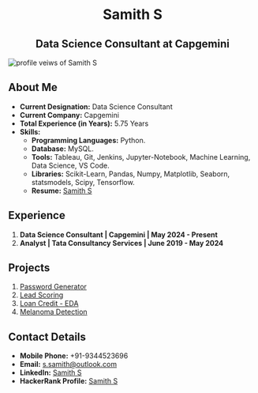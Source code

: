 <h1 align="center">Samith S</h1>
<h2 align="center">Data Science Consultant at Capgemini</h2>

<p align="left"> <img src="https://komarev.com/ghpvc/?username=Samith98&label=Profile%20Views&color=0e75b6&style=flat" alt="profile veiws of Samith S" /> </p>

<h2 align="left">About Me</h2>

- **Current Designation:** Data Science Consultant
- **Current Company:** Capgemini
- **Total Experience (in Years):** 5.75 Years
- **Skills:**
    - **Programming Languages:** Python.
    - **Database:** MySQL.
    - **Tools:** Tableau, Git, Jenkins, Jupyter-Notebook, Machine Learning, Data Science, VS Code.
    - **Libraries:** Scikit-Learn, Pandas, Numpy, Matplotlib, Seaborn, statsmodels, Scipy, Tensorflow.
    - **Resume:** <a href="https://1drv.ms/b/c/e32d56ce222b58cb/ESoxX1rdd0RCs6_tGq7YGAQBlWkcnGgQUqQkKrd1V-hePw?e=avnZOe">Samith S</a>

<h2>Experience</h2>
<ol>
    <li>
        <strong>Data Science Consultant | Capgemini | May 2024 - Present</strong>
    </li>
    <li>
        <strong>Analyst | Tata Consultancy Services | June 2019 - May 2024</strong>
    </li>
</ol>
<h2 align="left">Projects</h2>
<ol>
    <li><a href="https://github.com/Samith98/Projects/blob/main/Password%20Generator/README.md">Password Generator</a></li>
    <li><a href="https://github.com/Samith98/Lead_Scoring/blob/main/Lead_Scoring_Notebook.ipynb">Lead Scoring</a></li>
    <li><a href="https://github.com/Samith98/Loan_Credit/blob/main/README.md">Loan Credit - EDA</a></li>
    <li><a href="https://github.com/Samith98/melanoma">Melanoma Detection</a></li>
</ol>

<!-- <h2>Github Profile Statistics:</h2>
<p><img align="center" src="https://github-readme-streak-stats.herokuapp.com/?user=Samith98" alt="samith readme streak" /></p> 

![Samith S's GitHub stats](https://github-readme-stats.vercel.app/api?username=Samith98&show_icons=true&theme=dark) -->

<h2>Contact Details</h2>
<ul>
    <li><strong>Mobile Phone:</strong> +91-9344523696</li>
    <li><strong>Email:</strong> <a href="mailto:s.samith@outlook.com">s.samith@outlook.com</a></li>
    <li><strong>LinkedIn:</strong> <a href="https://www.linkedin.com/in/samith-s/">Samith S</a></li>
    <li><strong>HackerRank Profile:</strong> <a href="https://www.hackerrank.com/_Samith_S_">Samith S</a></li>
</ul>
